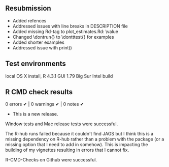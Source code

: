 ## Resubmission 
- Added refences
- Addressed issues with line breaks in DESCRIPTION file
- Added missing Rd-tag  to plot_estimates.Rd: \value
- Changed \dontrun{} to \dontttest{} for examples
- Added shorter examples 
- Addressed issue with print()

## Test environments

local OS X install, R 4.3.1 GUI 1.79 Big Sur Intel build

## R CMD check results

0 errors ✔ | 0 warnings ✔ | 0 notes ✔

* This is a new release.

Window tests and Mac release tests were successful.

The R-hub runs failed because it couldn't find JAGS but I think this is a missing dependency on R-hub rather than a problem with the package (or a missing option that I need to add in somehow). This is impacting the building of my vignettes resulting in errors that I cannot fix.

R-CMD-Checks on Github were successful.
